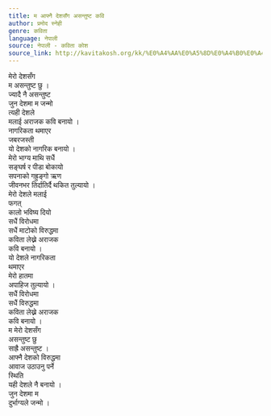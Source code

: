```yaml
---
title: म आफ्नै देशसँग असन्तुष्ट कवि
author: प्रमोद स्नेही
genre: कविता
language: नेपाली
source: नेपाली - कविता कोश
source_link: http://kavitakosh.org/kk/%E0%A4%AA%E0%A5%8D%E0%A4%B0%E0%A4%AE%E0%A5%8B%E0%A4%A6_%E0%A4%B8%E0%A5%8D%E0%A4%A8%E0%A5%87%E0%A4%B9%E0%A5%80
---
```


मेरो देशसँग  
म असन्तुष्ट छु ।  
ज्यादै नै असन्तुष्ट  
जुन देशमा म जन्मो  
त्यही देशले  
मलाई अराजक कवि बनायो ।  
नागरिकता थमाएर  
जबरजस्ती  
यो देशको नागरिक बनायो ।  
मेरो भाग्य माथि सधैं  
सङ्घर्ष र पीडा बोकायो  
सपनाको गह्रुङ्गो ऋण  
जीवनभर तिर्दातिर्दै थकित तुल्यायो ।  
मेरो देशले मलाई  
फगत्  
कालो भविष्य दियो  
सधैं विरोधमा  
सधैं माटोको विरुद्धमा  
कविता लेख्ने अराजक  
कवि बनायो ।  
यो देशले नागरिकता  
थमाएर  
मेरो हातमा  
अपाहिज तुल्यायो ।  
सधैं विरोधमा  
सधैं विरुद्धमा  
कविता लेख्ने अराजक  
कवि बनायो ।  
म मेरो देशसँग  
असन्तुष्ट छु  
साह्रै असन्तुष्ट ।  
आफ्नै देशको विरुद्धमा  
आवाज उठाउनु पर्ने  
स्थिति  
यही देशले नै बनायो ।  
जुन देशमा म  
दुर्भाग्यले जन्मो ।
